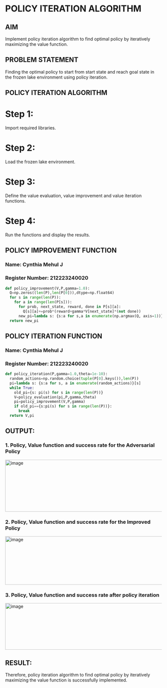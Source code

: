 # POLICY ITERATION ALGORITHM
## AIM
Implement policy iteration algorithm to find optimal policy by iteratively maximizing the value function. 

## PROBLEM STATEMENT
Finding the optimal policy to start from start state and reach goal state in the frozen lake environment using policy iteration.

## POLICY ITERATION ALGORITHM
# Step 1:
Import required libraries.
# Step 2:
Load the frozen lake environment.
# Step 3:
Define the value evaluation, value improvement and value iteration functions.
# Step 4: 
Run the functions and display the results.

## POLICY IMPROVEMENT FUNCTION
### Name: Cynthia Mehul J
### Register Number: 212223240020
```python
def policy_improvement(V,P,gamma=1.0):
  Q=np.zeros((len(P),len(P[0])),dtype=np.float64)
  for s in range(len(P)):
    for a in range(len(P[s])):
      for prob, next_state, reward, done in P[s][a]:
        Q[s][a]+=prob*(reward+gamma*V[next_state]*(not done))
      new_pi=lambda s: {s:a for s,a in enumerate(np.argmax(Q, axis=1))}[s]
  return new_pi
```
## POLICY ITERATION FUNCTION
### Name: Cynthia Mehul J
### Register Number: 212223240020
```python
def policy_iteration(P,gamma=1.0,theta=1e-10):
  random_actions=np.random.choice(tuple(P[0].keys()),len(P))
  pi=lambda s: {s:a for s, a in enumerate(random_actions)}[s]
  while True:
    old_pi={s: pi(s) for s in range(len(P))}
    V=policy_evaluation(pi,P,gamma,theta)
    pi=policy_improvement(V,P,gamma)
    if old_pi=={s:pi(s) for s in range(len(P))}:
      break
  return V,pi
```

## OUTPUT:
### 1. Policy, Value function and success rate for the Adversarial Policy

<img width="523" height="167" alt="image" src="https://github.com/user-attachments/assets/fb4c2735-8c43-41d1-aa05-a42498852cc8" />

### 2. Policy, Value function and success rate for the Improved Policy

<img width="538" height="156" alt="image" src="https://github.com/user-attachments/assets/81d1e9e6-a458-4ab5-8683-890aa9cefcb1" />

### 3. Policy, Value function and success rate after policy iteration

<img width="564" height="150" alt="image" src="https://github.com/user-attachments/assets/2eb34781-7d94-41a8-a2d6-9820249f5d1b" />

## RESULT:
Therefore, policy iteration algorithm to find optimal policy by iteratively maximizing the value function is successfully implemented.
